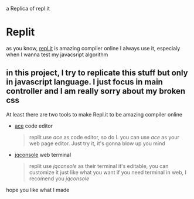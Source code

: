 a Replica of repl.it

# Replit

as you know, [repl.it](https://repl.it/languages/javascript) is amazing compiler online
I always use it, especialy when I wanna test my javacsript algorithm

in this project, I try to replicate this stuff but only in javascript language.
I just focus in main controller and I am really sorry about my broken css
---

At least there are two tools to make Repl.it to be amazing compiler online

- [ace](http://ace.c9.io/) code editor
    > replit use _ace_ as code editor, so do I. 
    > you can use _ace_ as your web page editor. Just try it, it's gonna blow up you mind

- [jqconsole](replit.github.io/jq-console/) web terminal
    > replit use _jqconsole_ as their terminal
    > it's editable, you can customize it just like what you want
    > if you need terminal in web, I recomend you _jqconsole_

hope you like what I made


